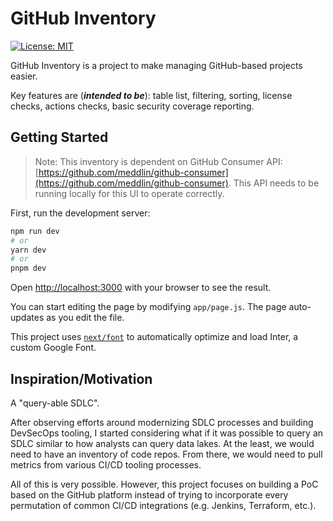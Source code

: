 # GitHub Inventory

[![License: MIT](https://img.shields.io/badge/License-MIT-yellow.svg)](https://opensource.org/licenses/MIT)

GitHub Inventory is a project to make managing GitHub-based projects easier. 

Key features are (***intended to be***): table list, filtering, sorting, license checks, actions checks, basic security coverage reporting.

## Getting Started

> Note: This inventory is dependent on GitHub Consumer API: [https://github.com/meddlin/github-consumer](https://github.com/meddlin/github-consumer). This API needs to be running locally for this UI to operate correctly.

First, run the development server:

```bash
npm run dev
# or
yarn dev
# or
pnpm dev
```

Open [http://localhost:3000](http://localhost:3000) with your browser to see the result.

You can start editing the page by modifying `app/page.js`. The page auto-updates as you edit the file.

This project uses [`next/font`](https://nextjs.org/docs/basic-features/font-optimization) to automatically optimize and load Inter, a custom Google Font.


## Inspiration/Motivation

A "query-able SDLC".

After observing efforts around modernizing SDLC processes and building DevSecOps tooling, I started 
considering what if it was possible to query an SDLC similar to how analysts can query data lakes. At the least,
we would need to have an inventory of code repos. From there, we would need to pull metrics from various CI/CD
tooling processes.

All of this is very possible. However, this project focuses on building a PoC based on the GitHub platform
instead of trying to incorporate every permutation of common CI/CD integrations (e.g. Jenkins, Terraform, etc.).
